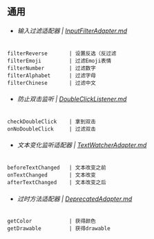 ## 通用

* ###### 输入过滤适配器 | [InputFilterAdapter.md][InputFilterAdapter.md]

```
filterReverse       | 设置反选（反过滤
filterEmoji         | 过滤Emoji表情
filterNumber        | 过滤数字
filterAlphabet      | 过滤字母
filterChinese       | 过滤中文
```

* ###### 防止双击监听 | [DoubleClickListener.md][DoubleClickListener.md]

```
checkDoubleClick    | 拿到双击
onNoDoubleClick     | 过滤双击
```

* ###### 文本变化监听适配器 | [TextWatcherAdapter.md][TextWatcherAdapter.md]

```
beforeTextChanged   | 文本改变之前
onTextChanged       | 文本改变
afterTextChanged    | 文本改变之后
```

* ###### 过时方法适配器 | [DeprecatedAdapter.md][DeprecatedAdapter.md]

```
getColor            | 获得颜色
getDrawable         | 获得drawable
```

[InputFilterAdapter.md]:https://github.com/KnifeStone/Hyena/blob/master/wikis/currency/InputFilterAdapter.md
[DoubleClickListener.md]:https://github.com/KnifeStone/Hyena/blob/master/wikis/currency/DoubleClickListener.md
[TextWatcherAdapter.md]:https://github.com/KnifeStone/Hyena/blob/master/wikis/currency/TextWatcherAdapter.md
[DeprecatedAdapter.md]:https://github.com/KnifeStone/Hyena/blob/master/wikis/currency/DeprecatedAdapter.md







